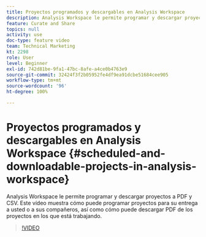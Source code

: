 ```yaml
---
title: Proyectos programados y descargables en Analysis Workspace
description: Analysis Workspace le permite programar y descargar proyectos a PDF y CSV. Este vídeo muestra cómo puede programar proyectos para su entrega a usted o a sus compañeros, así como cómo puede descargar PDF de los proyectos en los que está trabajando.
feature: Curate and Share
topics: null
activity: use
doc-type: feature video
team: Technical Marketing
kt: 2298
role: User
level: Beginner
exl-id: 742d81be-9fa1-47bc-8afe-a4ce0b4763e9
source-git-commit: 32424f3f2b05952fe4df9ea91dcbe51684cee905
workflow-type: tm+mt
source-wordcount: '96'
ht-degree: 100%

---
```


# Proyectos programados y descargables en Analysis Workspace {#scheduled-and-downloadable-projects-in-analysis-workspace}

Analysis Workspace le permite programar y descargar proyectos a PDF y CSV. Este vídeo muestra cómo puede programar proyectos para su entrega a usted o a sus compañeros, así como cómo puede descargar PDF de los proyectos en los que está trabajando.

>[!VIDEO](https://video.tv.adobe.com/v/24709/?quality=12)
